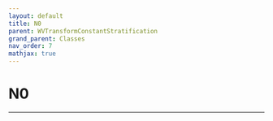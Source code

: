 ```yaml
---
layout: default
title: N0
parent: WVTransformConstantStratification
grand_parent: Classes
nav_order: 7
mathjax: true
---
```


#  N0




---

